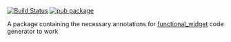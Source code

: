 [![Build Status](https://travis-ci.org/rrousselGit/functional_widget.svg?branch=master)](https://travis-ci.org/rrousselGit/functional_widget)
[![pub package](https://img.shields.io/pub/v/functional_widget.svg)](https://pub.dartlang.org/packages/functional_widget)


A package containing the necessary annotations for [functional_widget](https://github.com/rrousselGit/functional_widget/tree/master/functional_widget) code generator to work
